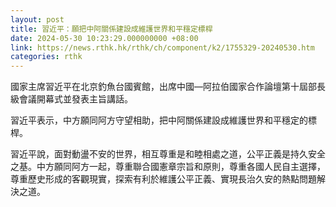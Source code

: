 ```yaml
---
layout: post
title: 習近平：願把中阿關係建設成維護世界和平穩定標桿
date: 2024-05-30 10:23:29.000000000 +08:00
link: https://news.rthk.hk/rthk/ch/component/k2/1755329-20240530.htm
categories: rthk
---
```


國家主席習近平在北京釣魚台國賓館，出席中國—阿拉伯國家合作論壇第十屆部長級會議開幕式並發表主旨講話。

習近平表示，中方願同阿方守望相助，把中阿關係建設成維護世界和平穩定的標桿。

習近平說，面對動盪不安的世界，相互尊重是和睦相處之道，公平正義是持久安全之基。中方願同阿方一起，尊重聯合國憲章宗旨和原則，尊重各國人民自主選擇，尊重歷史形成的客觀現實，探索有利於維護公平正義、實現長治久安的熱點問題解決之道。
